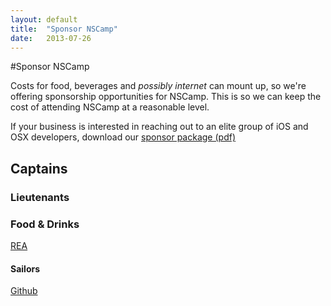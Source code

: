 ```yaml
---
layout: default
title:  "Sponsor NSCamp"
date:   2013-07-26
---
```


#Sponsor NSCamp

Costs for food, beverages and *possibly internet* can mount up, 
so we're offering sponsorship opportunities for NSCamp. This is so we can keep the cost
of attending NSCamp at a reasonable level. 

If your business is interested in reaching out to an elite group of iOS and OSX developers, download our [sponsor package (pdf)](https://dl.dropboxusercontent.com/s/2npjj92ut5qe6s7/NSCamp%20Sponsor%20Packages.pdf)



<div id="sponsor-captains">
  <h2>Captains</h2>
  <div class="sponsor sponsor-2col"></div>
  <div class="sponsor sponsor-2col"></div>
</div>

<div id="sponsor-lientenants" class="sponsor-2col">
  <h3>Lieutenants</h3>
  <div class="sponsor"></div>
  <div class="sponsor"></div>
  <div class="sponsor"></div>
  <div class="sponsor"></div>
</div>

<div id="sponsor-food-drinks" class="sponsor-2col">
  <h3>Food &amp; Drinks</h3>
  <a href="http://realestate.com.au" class="sponsor sponsor-rea"><div>REA</div></a>
  <div class="sponsor"></div>
  <div class="sponsor"></div>
  <div class="sponsor"></div>
</div>


<div id="sponsor-sailors">
  <h4>Sailors</h4>
  <a href="http://github.com" class="sponsor sponsor-github"><div>Github</div></a>
  <div class="sponsor"></div>
  <div class="sponsor"></div>
  <div class="sponsor"></div>
  <div class="sponsor"></div>
  <div class="sponsor"></div>
</div>


